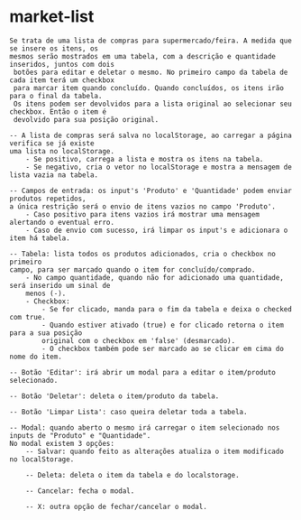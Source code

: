 # market-list
    Se trata de uma lista de compras para supermercado/feira. A medida que se insere os itens, os
    mesmos serão mostrados em uma tabela, com a descrição e quantidade inseridos, juntos com dois
     botões para editar e deletar o mesmo. No primeiro campo da tabela de cada item terá um checkbox 
     para marcar item quando concluído. Quando concluídos, os itens irão para o final da tabela. 
     Os itens podem ser devolvidos para a lista original ao selecionar seu checkbox. Então o item é 
     devolvido para sua posição original.    

    -- A lista de compras será salva no localStorage, ao carregar a página verifica se já existe 
    uma lista no localStorage. 
        - Se positivo, carrega a lista e mostra os itens na tabela. 
        - Se negativo, cria o vetor no localStorage e mostra a mensagem de lista vazia na tabela.

    -- Campos de entrada: os input's 'Produto' e 'Quantidade' podem enviar produtos repetidos, 
    a única restrição será o envio de itens vazios no campo 'Produto'.
        - Caso positivo para itens vazios irá mostrar uma mensagem alertando o eventual erro.
        - Caso de envio com sucesso, irá limpar os input's e adicionara o item há tabela. 

    -- Tabela: lista todos os produtos adicionados, cria o checkbox no primeiro
    campo, para ser marcado quando o item for concluído/comprado. 
        - No campo quantidade, quando não for adicionado uma quantidade, será inserido um sinal de
        menos (-).
        - Checkbox:   
            - Se for clicado, manda para o fim da tabela e deixa o checked com true.
            - Quando estiver ativado (true) e for clicado retorna o item para a sua posição
            original com o checkbox em 'false' (desmarcado).
            - O checkbox também pode ser marcado ao se clicar em cima do nome do item. 

    -- Botão 'Editar': irá abrir um modal para a editar o item/produto selecionado.

    -- Botão 'Deletar': deleta o item/produto da tabela.

    -- Botão 'Limpar Lista': caso queira deletar toda a tabela.
    
    -- Modal: quando aberto o mesmo irá carregar o item selecionado nos inputs de "Produto" e "Quantidade".
    No modal existem 3 opções:
        -- Salvar: quando feito as alterações atualiza o item modificado no localStorage. 
        
        -- Deleta: deleta o item da tabela e do localstorage.
        
        -- Cancelar: fecha o modal. 
        
        -- X: outra opção de fechar/cancelar o modal. 